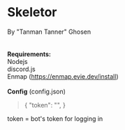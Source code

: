 # Skeletor
By "Tanman Tanner" Ghosen<br>
<br><br>
<b>Requirements:</b>
<br>Nodejs
<br>discord.js
<br>Enmap (https://enmap.evie.dev/install)
<br><br>
<b>Config</b>
(config.json)<br>
<blockquote>{
	"token": "",
}
</blockquote>
token = bot's token for logging in